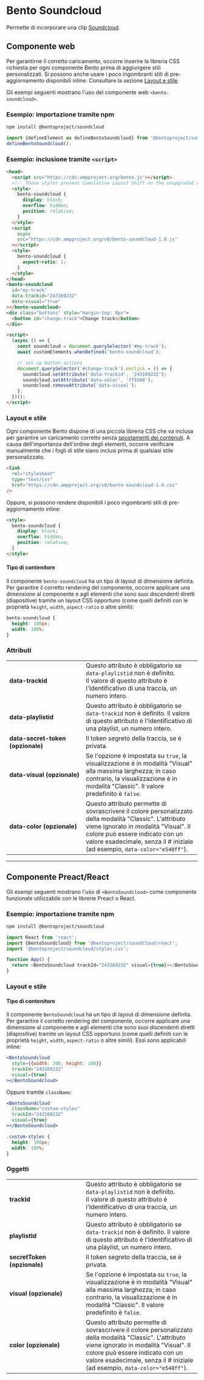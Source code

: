 # Bento Soundcloud

Permette di incorporare una clip [Soundcloud](https://soundcloud.com).

## Componente web

Per garantirne il corretto caricamento, occorre inserire la libreria CSS richiesta per ogni componente Bento prima di aggiungere stili personalizzati. Si possono anche usare i poco ingombranti stili di pre-aggiornamento disponibili inline. Consultare la sezione [Layout e stile](#layout-and-style).

Gli esempi seguenti mostrano l'uso del componente web `<bento-soundcloud>`.

### Esempio: importazione tramite npm

```sh
npm install @bentoproject/soundcloud
```

```javascript
import {defineElement as defineBentoSoundcloud} from '@bentoproject/soundcloud';
defineBentoSoundcloud();
```

### Esempio: inclusione tramite `<script>`

```html
<head>
  <script src="https://cdn.ampproject.org/bento.js"></script>
  <!-- These styles prevent Cumulative Layout Shift on the unupgraded custom element -->
  <style>
    bento-soundcloud {
      display: block;
      overflow: hidden;
      position: relative;
    }
  </style>
  <script
    async
    src="https://cdn.ampproject.org/v0/bento-soundcloud-1.0.js"
  ></script>
  <style>
    bento-soundcloud {
      aspect-ratio: 1;
    }
  </style>
</head>
<bento-soundcloud
  id="my-track"
  data-trackid="243169232"
  data-visual="true"
></bento-soundcloud>
<div class="buttons" style="margin-top: 8px">
  <button id="change-track">Change track</button>
</div>

<script>
  (async () => {
    const soundcloud = document.querySelector('#my-track');
    await customElements.whenDefined('bento-soundcloud');

    // set up button actions
    document.querySelector('#change-track').onclick = () => {
      soundcloud.setAttribute('data-trackid', '243169232');
      soundcloud.setAttribute('data-color', 'ff5500');
      soundcloud.removeAttribute('data-visual');
    };
  })();
</script>
```

### Layout e stile

Ogni componente Bento dispone di una piccola libreria CSS che va inclusa per garantire un caricamento corretto senza [spostamenti dei contenuti](https://web.dev/cls/). A causa dell'importanza dell'ordine degli elementi, occorre verificare manualmente che i fogli di stile siano inclusi prima di qualsiasi stile personalizzato.

```html
<link
  rel="stylesheet"
  type="text/css"
  href="https://cdn.ampproject.org/v0/bento-soundcloud-1.0.css"
/>
```

Oppure, si possono rendere disponibili i poco ingombranti stili di pre-aggiornamento inline:

```html
<style>
  bento-soundcloud {
    display: block;
    overflow: hidden;
    position: relative;
  }
</style>
```

#### Tipo di contenitore

Il componente `bento-soundcloud` ha un tipo di layout di dimensione definita. Per garantire il corretto rendering del componente, occorre applicare una dimensione al componente e agli elementi che sono suoi discendenti diretti (diapositive) tramite un layout CSS opportuno (come quelli definiti con le proprietà `height`, `width`, `aspect-ratio` o altre simili):

```css
bento-soundcloud {
  height: 100px;
  width: 100%;
}
```

### Attributi

<table>
  <tr>
    <td width="40%"><strong>data-trackid</strong></td>
    <td>Questo attributo è obbligatorio se <code>data-playlistid</code> non è definito.<br> Il valore di questo attributo è l'Identificativo di una traccia, un numero intero.</td>
  </tr>
  <tr>
    <td width="40%"><strong>data-playlistid</strong></td>
    <td>Questo attributo è obbligatorio se <code>data-trackid</code> non è definito. Il valore di questo attributo è l'Identificativo di una playlist, un numero intero.</td>
  </tr>
  <tr>
    <td width="40%"><strong>data-secret-token (opzionale)</strong></td>
    <td>Il token segreto della traccia, se è privata.</td>
  </tr>
  <tr>
    <td width="40%"><strong>data-visual (opzionale)</strong></td>
    <td>Se l'opzione è impostata su <code>true</code>, la visualizzazione è in modalità "Visual" alla massima larghezza; in caso contrario, la visualizzazione è in modalità "Classic". Il valore predefinito è <code>false</code>.</td>
  </tr>
  <tr>
    <td width="40%"><strong>data-color (opzionale)</strong></td>
    <td>Questo attributo permette di sovrascrivere il colore personalizzato della modalità "Classic". L'attributo viene ignorato in modalità "Visual". Il colore può essere indicato con un valore esadecimale, senza il # iniziale (ad esempio, <code>data-color="e540ff"</code>).</td>
  </tr>
</table>

---

## Componente Preact/React

Gli esempi seguenti mostrano l'uso di `<BentoSoundcloud>` come componente funzionale utilizzabile con le librerie Preact o React.

### Esempio: importazione tramite npm

```sh
npm install @bentoproject/soundcloud
```

```javascript
import React from 'react';
import {BentoSoundcloud} from '@bentoproject/soundcloud/react';
import '@bentoproject/soundcloud/styles.css';

function App() {
  return <BentoSoundcloud trackId="243169232" visual={true}></BentoSoundcloud>;
}
```

### Layout e stile

#### Tipo di contenitore

Il componente `BentoSoundcloud` ha un tipo di layout di dimensione definita. Per garantire il corretto rendering del componente, occorre applicare una dimensione al componente e agli elementi che sono suoi discendenti diretti (diapositive) tramite un layout CSS opportuno (come quelli definiti con le proprietà `height`, `width`, `aspect-ratio` o altre simili). Essi sono applicabili inline:

```jsx
<BentoSoundcloud
  style={{width: 300, height: 100}}
  trackId="243169232"
  visual={true}
></BentoSoundcloud>
```

Oppure tramite `className`:

```jsx
<BentoSoundcloud
  className="custom-styles"
  trackId="243169232"
  visual={true}
></BentoSoundcloud>
```

```css
.custom-styles {
  height: 100px;
  width: 100%;
}
```

### Oggetti

<table>
  <tr>
    <td width="40%"><strong>trackId</strong></td>
    <td>Questo attributo è obbligatorio se <code>data-playlistid</code> non è definito.<br> Il valore di questo attributo è l'Identificativo di una traccia, un numero intero.</td>
  </tr>
  <tr>
    <td width="40%"><strong>playlistId</strong></td>
    <td>Questo attributo è obbligatorio se <code>data-trackid</code> non è definito. Il valore di questo attributo è l'Identificativo di una playlist, un numero intero.</td>
  </tr>
  <tr>
    <td width="40%"><strong>secretToken (opzionale)</strong></td>
    <td>Il token segreto della traccia, se è privata.</td>
  </tr>
  <tr>
    <td width="40%"><strong>visual (opzionale)</strong></td>
    <td>Se l'opzione è impostata su <code>true</code>, la visualizzazione è in modalità "Visual" alla massima larghezza; in caso contrario, la visualizzazione è in modalità "Classic". Il valore predefinito è <code>false</code>.</td>
  </tr>
  <tr>
    <td width="40%"><strong>color (opzionale)</strong></td>
    <td>Questo attributo permette di sovrascrivere il colore personalizzato della modalità "Classic". L'attributo viene ignorato in modalità "Visual". Il colore può essere indicato con un valore esadecimale, senza il # iniziale (ad esempio, <code>data-color="e540ff"</code>).</td>
  </tr>
</table>
